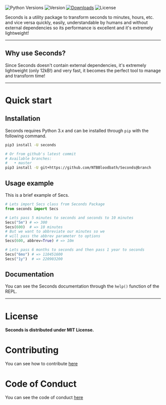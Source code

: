 ![Python Versions](https://img.shields.io/pypi/pyversions/seconds)
![Version](https://img.shields.io/pypi/v/seconds?color=green&label=version)
[![Downloads](https://pepy.tech/badge/seconds)](https://pepy.tech/project/seconds)
![License](https://img.shields.io/pypi/l/seconds)

Seconds is a utility package to transform seconds to minutes, hours, etc. and vice versa
quickly, easily, understandable by humans and without external dependencies
so its performance is excellent and it's extremely lightweight!

------

## Why use Seconds?
Since Seconds doesn't contain external dependencies, it's extremely lightweight (only 12kB!)
and very fast, it becomes the perfect tool to manage and transform time!

------

# Quick start
## Installation
Seconds requires Python 3.x and can be installed through `pip` with the following command.
```sh
pip3 install -U seconds

# Or from github's latest commit
# Available branches:
#   • master
pip3 install -U git+https://github.com/NTBBloodbath/Seconds@branch
```

## Usage example
This is a brief example of Secs.
```py
# Lets import Secs class from Seconds Package
from seconds import Secs

# Lets pass 5 minutes to seconds and seconds to 10 minutes
Secs("5m") # => 300
Secs(600)  # => 10 minutes
# But we want to abbreviate our minutes so we
# will pass the abbrev parameter to options
Secs(600, abbrev=True) # => 10m

# Lets pass 6 months to seconds and then pass 1 year to seconds
Secs("6mo") # => 110451600
Secs("1y")  # => 220903200
```

## Documentation
You can see the Seconds documentation through the `help()` function of the REPL.

------

# License
**Seconds is distributed under MIT License.**

# Contributing
You can see how to contribute [here](./CONTRIBUTING.md)

# Code of Conduct
You can see the code of conduct [here](./CODE_OF_CONDUCT.md)
